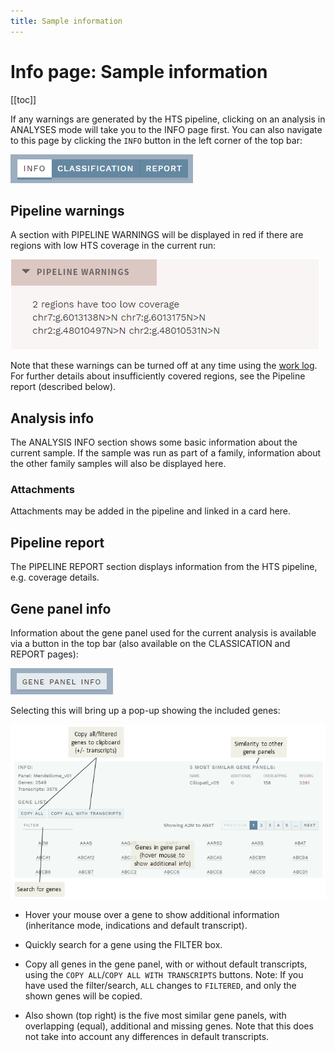 ```yaml
---
title: Sample information
---
```


# Info page: Sample information

[[toc]]

If any warnings are generated by the HTS pipeline, clicking on an analysis in ANALYSES mode will take you to the INFO page first. You can also navigate to this page by clicking the `INFO` button in the left corner of the top bar:

<div class="figure"><img src="./img/nav_info_btn.png"></div>

## Pipeline warnings

A section with PIPELINE WARNINGS will be displayed in red if there are regions with low HTS coverage in the current run:

<div class="figure"><img src="./img/warning_pipeline.png"></div>

Note that these warnings can be turned off at any time using the [work log](/manual/top-bar.html#work-log). For further details about insufficiently covered regions, see the Pipeline report (described below).

## Analysis info

The ANALYSIS INFO section shows some basic information about the current sample. If the sample was run as part of a family, information about the other family samples will also be displayed here.

### Attachments

Attachments may be added in the pipeline and linked in a card here.

## Pipeline report

The PIPELINE REPORT section displays information from the HTS pipeline, e.g. coverage details.

## Gene panel info

Information about the gene panel used for the current analysis is available via a button in the top bar (also available on the CLASSICATION and REPORT pages): 

<div class="figure"><img src="./img/gene_panel_info_btn.png"></div>

Selecting this will bring up a pop-up showing the included genes: 

<div class="figure"><img src="./img/gene_panel_info.png"></div>

- Hover your mouse over a gene to show additional information (inheritance mode, indications and default transcript).

- Quickly search for a gene using the FILTER box.

- Copy all genes in the gene panel, with or without default transcripts, using the `COPY ALL`/`COPY ALL WITH TRANSCRIPTS` buttons. Note: If you have used the filter/search, `ALL` changes to `FILTERED`, and only the shown genes will be copied.

- Also shown (top right) is the five most similar gene panels, with overlapping (equal), additional and missing genes. Note that this does not take into account any differences in default transcripts.  
